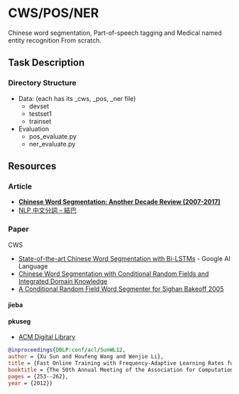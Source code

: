 # CWS/POS/NER

Chinese word segmentation, Part-of-speech tagging and Medical named entity recognition From scratch.

## Task Description

### Directory Structure

* Data: (each has its _cws, _pos, _ner file)
  * devset
  * testset1
  * trainset
* Evaluation
  * pos_evaluate.py
  * ner_evaluate.py

## Resources

### Article

* [**Chinese Word Segmentation: Another Decade Review (2007-2017)**](https://arxiv.org/pdf/1901.06079.pdf)
* [NLP 中文分詞 – 結巴](https://allenlu2007.wordpress.com/2018/06/16/nlp-%E4%B8%AD%E6%96%87%E8%A9%9E%E5%B5%8C%E5%85%A5-%E6%96%B7%E8%A9%9E%EF%BC%8F%E5%88%86%E8%A9%9E/)

### Paper

CWS

* [State-of-the-art Chinese Word Segmentation with Bi-LSTMs](https://arxiv.org/abs/1808.06511) - Google AI Language
* [Chinese Word Segmentation with Conditional Random Fields and Integrated Domain Knowledge](https://people.cs.umass.edu/~mccallum/papers/chineseseg.pdf)
* [A Conditional Random Field Word Segmenter for Sighan Bakeoff 2005](https://nlp.stanford.edu/pubs/sighan2005.pdf)

#### jieba

#### pkuseg

* [ACM Digital Library](https://dl.acm.org/citation.cfm?id=2390560)

```bibtex
@inproceedings{DBLP:conf/acl/SunWL12,
author = {Xu Sun and Houfeng Wang and Wenjie Li},
title = {Fast Online Training with Frequency-Adaptive Learning Rates for Chinese Word Segmentation and New Word Detection},
booktitle = {The 50th Annual Meeting of the Association for Computational Linguistics, Proceedings of the Conference, July 8-14, 2012, Jeju Island, Korea- Volume 1: Long Papers},
pages = {253--262},
year = {2012}}
```
